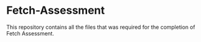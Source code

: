# Fetch-Assessment
This repository contains all the files that was required for the completion of Fetch Assessment. 
